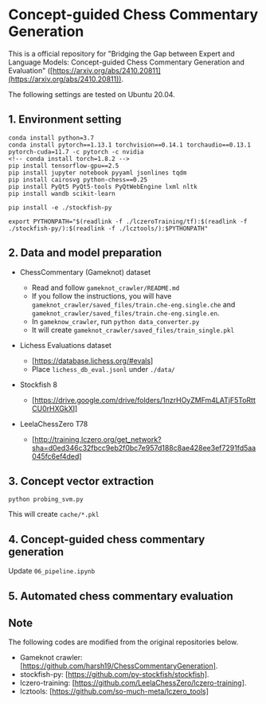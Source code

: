 # Concept-guided Chess Commentary Generation

This is a official repository for "Bridging the Gap between Expert and Language Models: Concept-guided Chess Commentary Generation and Evaluation" ([https://arxiv.org/abs/2410.20811](https://arxiv.org/abs/2410.20811)).

The following settings are tested on Ubuntu 20.04.

## 1. Environment setting

```
conda install python=3.7
conda install pytorch==1.13.1 torchvision==0.14.1 torchaudio==0.13.1 pytorch-cuda=11.7 -c pytorch -c nvidia
<!-- conda install torch=1.8.2 -->
pip install tensorflow-gpu==2.5
pip install jupyter notebook pyyaml jsonlines tqdm
pip install cairosvg python-chess==0.25
pip install PyQt5 PyQt5-tools PyQtWebEngine lxml nltk
pip install wandb scikit-learn

pip install -e ./stockfish-py
```

```
export PYTHONPATH="$(readlink -f ./lczeroTraining/tf):$(readlink -f ./stockfish-py/):$(readlink -f ./lcztools/):$PYTHONPATH"
```

## 2. Data and model preparation

* ChessCommentary (Gameknot) dataset
  * Read and follow `gameknot_crawler/README.md`
  * If you follow the instructions, you will have `gameknot_crawler/saved_files/train.che-eng.single.che` and `gameknot_crawler/saved_files/train.che-eng.single.en`.
  * In `gameknow_crawler`, run `python data_converter.py`
  * It will create `gameknot_crawler/saved_files/train_single.pkl`

* Lichess Evaluations dataset 

  * [https://database.lichess.org/#evals]
  * Place `lichess_db_eval.jsonl` under `./data/`

* Stockfish 8
  * [https://drive.google.com/drive/folders/1nzrHOyZMFm4LATjF5ToRttCU0rHXGkXI]

* LeelaChessZero T78
  * [http://training.lczero.org/get_network?sha=d0ed346c32fbcc9eb2f0bc7e957d188c8ae428ee3ef7291fd5aa045fc6ef4ded]

## 3. Concept vector extraction

```
python probing_svm.py
```
This will create `cache/*.pkl`

## 4. Concept-guided chess commentary generation

Update `06_pipeline.ipynb`

## 5. Automated chess commentary evaluation


## Note
The following codes are modified from the original repositories below.
* Gameknot crawler: [https://github.com/harsh19/ChessCommentaryGeneration].
* stockfish-py: [https://github.com/py-stockfish/stockfish].
* lczero-training: [https://github.com/LeelaChessZero/lczero-training].
* lcztools: [https://github.com/so-much-meta/lczero_tools]